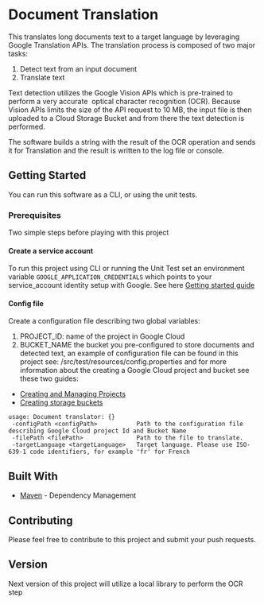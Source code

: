# Document Translation


This translates long documents text to a target language by leveraging Google Translation APIs. The translation process is composed of two major tasks:

1. Detect text from an input document 
2. Translate text

Text detection utilizes the Google Vision APIs which is pre-trained to perform a very accurate  optical character recognition (OCR). Because Vision APIs limits the size of the API request to 10 MB, the input file is then uploaded to a Cloud Storage Bucket and from there the text detection is performed.

The software builds a string with the result of the OCR operation and sends it for Translation and the result is written to the log file or console.


## Getting Started

You can run this software as a CLI, or using the unit tests.

### Prerequisites

Two simple steps before playing with this project

#### Create a service account

To run this project using CLI or running the Unit Test set an environment variable `GOOGLE_APPLICATION_CREDENTIALS` which points to your service_account identity setup with Google. See here [Getting started guide](https://cloud.google.com/docs/authentication/getting-started)


#### Config file
Create a configuration file describing two global variables: 
1. PROJECT_ID: name of the project in Google Cloud
2. BUCKET_NAME the bucket you pre-configured to store documents and detected text, an example of configuration file can be found in this project see: 
/src/test/resources/config.properties and for more information about the creating a Google Cloud project and bucket see these two guides:

* [Creating and Managing Projects](https://cloud.google.com/resource-manager/docs/creating-managing-projects)
* [Creating storage buckets](https://cloud.google.com/storage/docs/creating-buckets)


```
usage: Document translator: {}
 -configPath <configPath>           Path to the configuration file describing Google Cloud project Id and Bucket Name
 -filePath <filePath>               Path to the file to translate.
 -targetLanguage <targetLanguage>   Target language. Please use ISO-639-1 code identifiers, for example 'fr' for French

```

## Built With

* [Maven](https://maven.apache.org/) - Dependency Management

## Contributing

Please feel free to contribute to this project and submit your push requests.

## Version

Next version of this project will utilize a local library to perform the OCR step